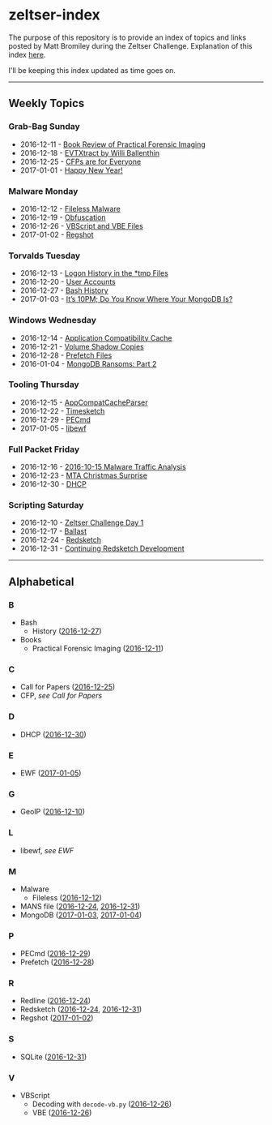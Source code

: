 # zeltser-index
The purpose of this repository is to provide an index of topics and links posted by Matt Bromiley during the Zeltser Challenge. Explanation of this index [here](https://medium.com/@mbromileyDFIR/happy-new-year-4592a0f968a6#).

I'll be keeping this index updated as time goes on.

---

## Weekly Topics

### Grab-Bag Sunday
 * 2016-12-11 - [Book Review of Practical Forensic Imaging](https://medium.com/@mbromileyDFIR/sunday-grabbag-book-review-of-practical-forensic-imaging-fa20cba8cc1b)
 * 2016-12-18 - [EVTXtract by Willi Ballenthin](https://medium.com/@mbromileyDFIR/sunday-grabbag-evtxtract-by-willi-ballenthin-a2acb8f44b54)
 * 2016-12-25 - [CFPs are for Everyone](https://medium.com/@mbromileyDFIR/cfps-are-for-everyone-e542ecf847c2)
 * 2017-01-01 - [Happy New Year!](https://medium.com/@mbromileyDFIR/happy-new-year-4592a0f968a6)

### Malware Monday
  * 2016-12-12 - [Fileless Malware](https://medium.com/@mbromileyDFIR/malware-monday-aebb456356c5)
  * 2016-12-19 - [Obfuscation](https://medium.com/@mbromileyDFIR/malware-monday-obfuscation-f65239146db0)
  * 2016-12-26 - [VBScript and VBE Files](https://medium.com/@mbromileyDFIR/malware-monday-vbscript-and-vbe-files-292252c1a16)
  * 2017-01-02 - [Regshot](https://medium.com/@mbromileyDFIR/malware-monday-regshot-6826ae22ba29)

### Torvalds Tuesday
  * 2016-12-13 - [Logon History in the *tmp Files](https://medium.com/@mbromileyDFIR/torvalds-tuesday-logon-history-in-the-tmp-files-83530b2acc28)
  * 2016-12-20 - [User Accounts](https://medium.com/@mbromileyDFIR/torvalds-tuesday-user-accounts-597b4ca9dcaf)
  * 2016-12-27 - [Bash History](https://medium.com/@mbromileyDFIR/torvalds-tuesday-bash-history-d8a0849b036f)
  * 2017-01-03 - [It’s 10PM; Do You Know Where Your MongoDB Is?](https://medium.com/@mbromileyDFIR/its-10pm-do-you-know-where-your-mongodb-is-a83b8a55ab12)

### Windows Wednesday
  * 2016-12-14 - [Application Compatibility Cache](https://medium.com/@mbromileyDFIR/windows-wednesday-shim-cache-1997ba8b13e7)
  * 2016-12-21 - [Volume Shadow Copies](https://medium.com/@mbromileyDFIR/windows-wednesday-volume-shadow-copies-d20b60997c22)
  * 2016-12-28 - [Prefetch Files](https://medium.com/@mbromileyDFIR/windows-wednesday-prefetch-files-683f6ab5b9db)
  * 2016-01-04 - [MongoDB Ransoms: Part 2](https://medium.com/@mbromileyDFIR/mongodb-ransoms-part-2-de5252ce31a0)

### Tooling Thursday
  * 2016-12-15 - [AppCompatCacheParser](https://medium.com/@mbromileyDFIR/tooling-thursday-appcompatcacheparser-ccf5f6bf0b0d)
  * 2016-12-22 - [Timesketch](https://medium.com/@mbromileyDFIR/tooling-thursday-timesketch-2ecdec51dbaf)
  * 2016-12-29 - [PECmd](https://medium.com/@mbromileyDFIR/tooling-thursday-pecmd-83d1d6d6346b)
  * 2017-01-05 - [libewf](https://medium.com/@mbromileyDFIR/tooling-thursday-libewf-ec27b4564c2a)

### Full Packet Friday
 * 2016-12-16 - [2016-10-15 Malware Traffic Analysis](https://medium.com/@mbromileyDFIR/full-packet-fridays-2016-10-15-malware-traffic-analysis-7327dd540b76)
 * 2016-12-23 - [MTA Christmas Surprise](https://medium.com/@mbromileyDFIR/full-packet-fridays-mta-christmas-surprise-ce442761939a)
 * 2016-12-30 - [DHCP](https://medium.com/@mbromileyDFIR/full-packet-friday-dhcp-abbc6b7b3c77)

### Scripting Saturday
  * 2016-12-10 - [Zeltser Challenge Day 1](https://medium.com/@mbromileyDFIR/zeltser-challenge-day-1-f71618ad121e)
  * 2016-12-17 - [Ballast](https://medium.com/@mbromileyDFIR/scripting-saturday-ballast-7af124d050c2)
  * 2016-12-24 - [Redsketch](https://medium.com/@mbromileyDFIR/scripting-saturday-redsketch-1eff44baa09c)
  * 2016-12-31 - [Continuing Redsketch Development](https://medium.com/@mbromileyDFIR/scripting-saturday-continuing-redsketch-development-cb45c58ef399)

---
## Alphabetical

### B
  * Bash
    * History ([2016-12-27](https://medium.com/@mbromileyDFIR/torvalds-tuesday-bash-history-d8a0849b036f#))
  * Books
    * Practical Forensic Imaging ([2016-12-11](https://medium.com/@mbromileyDFIR/sunday-grabbag-book-review-of-practical-forensic-imaging-fa20cba8cc1b))

### C
  * Call for Papers ([2016-12-25](https://medium.com/@mbromileyDFIR/cfps-are-for-everyone-e542ecf847c2#))
  * CFP, *see Call for Papers*

### D
 * DHCP ([2016-12-30](https://medium.com/@mbromileyDFIR/full-packet-friday-dhcp-abbc6b7b3c77#))
 
### E
 * EWF ([2017-01-05](https://medium.com/@mbromileyDFIR/tooling-thursday-libewf-ec27b4564c2a))

### G
 * GeoIP ([2016-12-10](https://medium.com/@mbromileyDFIR/zeltser-challenge-day-1-f71618ad121e))
 
### L
  * libewf, *see EWF*

### M
 * Malware
   * Fileless ([2016-12-12](https://medium.com/@mbromileyDFIR/malware-monday-aebb456356c5))
 * MANS file ([2016-12-24](https://medium.com/@mbromileyDFIR/scripting-saturday-redsketch-1eff44baa09c), [2016-12-31](https://medium.com/@mbromileyDFIR/scripting-saturday-continuing-redsketch-development-cb45c58ef399))
 * MongoDB ([2017-01-03](https://medium.com/@mbromileyDFIR/its-10pm-do-you-know-where-your-mongodb-is-a83b8a55ab12), [2017-01-04](https://medium.com/@mbromileyDFIR/mongodb-ransoms-part-2-de5252ce31a0))

### P
  * PECmd ([2016-12-29](https://medium.com/@mbromileyDFIR/tooling-thursday-pecmd-83d1d6d6346b))
  * Prefetch ([2016-12-28](https://medium.com/@mbromileyDFIR/windows-wednesday-prefetch-files-683f6ab5b9db))

### R
 * Redline ([2016-12-24](https://medium.com/@mbromileyDFIR/scripting-saturday-redsketch-1eff44baa09c))
 * Redsketch ([2016-12-24](https://medium.com/@mbromileyDFIR/scripting-saturday-redsketch-1eff44baa09c), [2016-12-31](https://medium.com/@mbromileyDFIR/scripting-saturday-continuing-redsketch-development-cb45c58ef399))
 * Regshot ([2017-01-02](https://medium.com/@mbromileyDFIR/malware-monday-regshot-6826ae22ba29))

### S
 * SQLite ([2016-12-31](https://medium.com/@mbromileyDFIR/scripting-saturday-continuing-redsketch-development-cb45c58ef399))

### V
  * VBScript
    * Decoding with `decode-vb.py` ([2016-12-26](https://medium.com/@mbromileyDFIR/malware-monday-vbscript-and-vbe-files-292252c1a16))
    * VBE ([2016-12-26](https://medium.com/@mbromileyDFIR/malware-monday-vbscript-and-vbe-files-292252c1a16))
